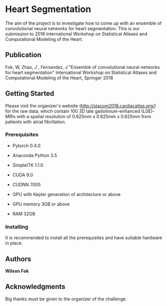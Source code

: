 # Heart Segmentation

The aim of the project is to investigate how to come up with an ensemble of convolutional neural networks for heart segmentation. This is our submission to 2018 International Workshop on Statistical Atlases and Computational Modeling of the Heart. 

## Publication

Fok, W, Zhao, J , Fernandez, J
"Ensemble of convolutional neural networks for heart segmentation"
International Workshop on Statistical Atlases and Computational Modeling of the Heart, Springer 2018

## Getting Started

Please visit the organizer's website (http://stacom2018.cardiacatlas.org/) for the raw data, which contain 100 3D late gadolinium-enhanced (LGE)-MRIs with a spatial resolution of 0.625mm x 0.625mm x 0.625mm from patients with atrial fibrillation. 


### Prerequisites

* Pytorch 0.4.0
* Anaconda Python 3.5
* SimpleITK 1.1.0
* CUDA 9.0
* CUDNN 7005

* GPU with Kepler generation of architecture or above
* GPU memory 3GB or above
* RAM 32GB

### Installing

It is recommended to install all the prerequisites and have suitable hardware in place.

## Authors

**Wilson Fok** 


## Acknowledgments

Big thanks must be given to the organizer of the challenge. 

